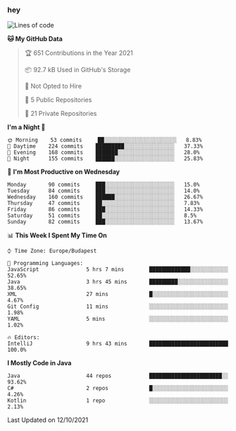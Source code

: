 ### hey

<!--START_SECTION:waka-->
![Lines of code](https://img.shields.io/badge/From%20Hello%20World%20I%27ve%20Written-458750%20lines%20of%20code-blue)

**🐱 My GitHub Data** 

> 🏆 651 Contributions in the Year 2021
 > 
> 📦 92.7 kB Used in GitHub's Storage 
 > 
> 🚫 Not Opted to Hire
 > 
> 📜 5 Public Repositories 
 > 
> 🔑 21 Private Repositories  
 > 
**I'm a Night 🦉** 

```text
🌞 Morning    53 commits     ██░░░░░░░░░░░░░░░░░░░░░░░   8.83% 
🌆 Daytime    224 commits    █████████░░░░░░░░░░░░░░░░   37.33% 
🌃 Evening    168 commits    ███████░░░░░░░░░░░░░░░░░░   28.0% 
🌙 Night      155 commits    ██████░░░░░░░░░░░░░░░░░░░   25.83%

```
📅 **I'm Most Productive on Wednesday** 

```text
Monday       90 commits     ███░░░░░░░░░░░░░░░░░░░░░░   15.0% 
Tuesday      84 commits     ███░░░░░░░░░░░░░░░░░░░░░░   14.0% 
Wednesday    160 commits    ██████░░░░░░░░░░░░░░░░░░░   26.67% 
Thursday     47 commits     ██░░░░░░░░░░░░░░░░░░░░░░░   7.83% 
Friday       86 commits     ███░░░░░░░░░░░░░░░░░░░░░░   14.33% 
Saturday     51 commits     ██░░░░░░░░░░░░░░░░░░░░░░░   8.5% 
Sunday       82 commits     ███░░░░░░░░░░░░░░░░░░░░░░   13.67%

```


📊 **This Week I Spent My Time On** 

```text
⌚︎ Time Zone: Europe/Budapest

💬 Programming Languages: 
JavaScript               5 hrs 7 mins        █████████████░░░░░░░░░░░░   52.65% 
Java                     3 hrs 45 mins       █████████░░░░░░░░░░░░░░░░   38.65% 
XML                      27 mins             █░░░░░░░░░░░░░░░░░░░░░░░░   4.67% 
Git Config               11 mins             ░░░░░░░░░░░░░░░░░░░░░░░░░   1.98% 
YAML                     5 mins              ░░░░░░░░░░░░░░░░░░░░░░░░░   1.02%

🔥 Editors: 
IntelliJ                 9 hrs 43 mins       █████████████████████████   100.0%

```

**I Mostly Code in Java** 

```text
Java                     44 repos            ███████████████████████░░   93.62% 
C#                       2 repos             █░░░░░░░░░░░░░░░░░░░░░░░░   4.26% 
Kotlin                   1 repo              ░░░░░░░░░░░░░░░░░░░░░░░░░   2.13%

```



 Last Updated on 12/10/2021
<!--END_SECTION:waka-->
